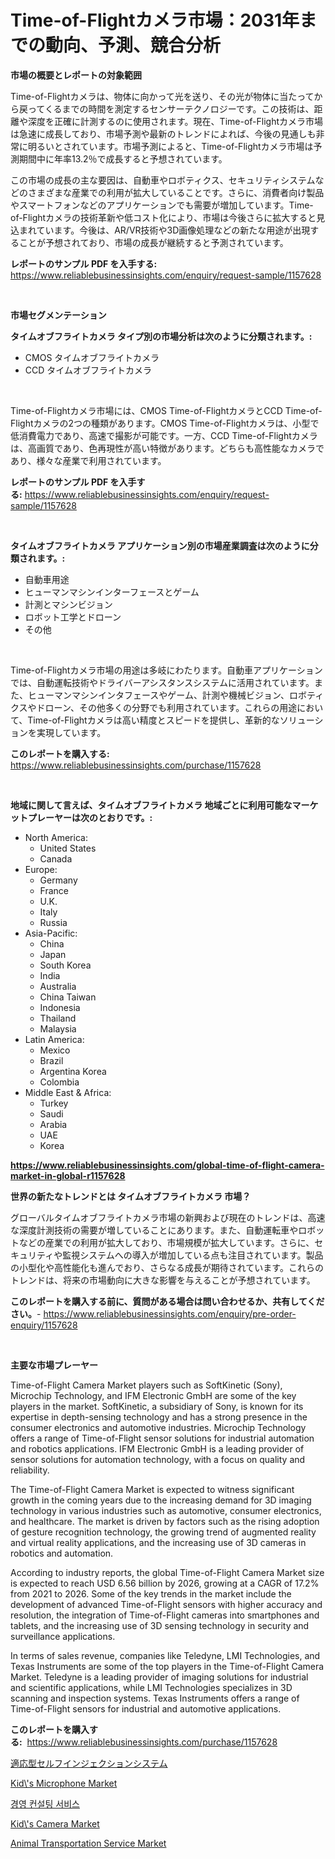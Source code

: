 <p><h1>Time-of-Flightカメラ市場：2031年までの動向、予測、競合分析</h1></p><p><strong>市場の概要とレポートの対象範囲</strong></p>
<p><p>Time-of-Flightカメラは、物体に向かって光を送り、その光が物体に当たってから戻ってくるまでの時間を測定するセンサーテクノロジーです。この技術は、距離や深度を正確に計測するのに使用されます。現在、Time-of-Flightカメラ市場は急速に成長しており、市場予測や最新のトレンドによれば、今後の見通しも非常に明るいとされています。市場予測によると、Time-of-Flightカメラ市場は予測期間中に年率13.2％で成長すると予想されています。</p><p>この市場の成長の主な要因は、自動車やロボティクス、セキュリティシステムなどのさまざまな産業での利用が拡大していることです。さらに、消費者向け製品やスマートフォンなどのアプリケーションでも需要が増加しています。Time-of-Flightカメラの技術革新や低コスト化により、市場は今後さらに拡大すると見込まれています。今後は、AR/VR技術や3D画像処理などの新たな用途が出現することが予想されており、市場の成長が継続すると予測されています。</p></p>
<p><strong>レポートのサンプル PDF を入手する:</strong> <a href="https://www.reliablebusinessinsights.com/enquiry/request-sample/1157628">https://www.reliablebusinessinsights.com/enquiry/request-sample/1157628</a></p>
<p>&nbsp;</p>
<p><strong>市場セグメンテーション</strong></p>
<p><strong>タイムオブフライトカメラ タイプ別の市場分析は次のように分類されます。:</strong></p>
<p><ul><li>CMOS タイムオブフライトカメラ</li><li>CCD タイムオブフライトカメラ</li></ul></p>
<p>&nbsp;</p>
<p><p>Time-of-Flightカメラ市場には、CMOS Time-of-FlightカメラとCCD Time-of-Flightカメラの2つの種類があります。CMOS Time-of-Flightカメラは、小型で低消費電力であり、高速で撮影が可能です。一方、CCD Time-of-Flightカメラは、高画質であり、色再現性が高い特徴があります。どちらも高性能なカメラであり、様々な産業で利用されています。</p></p>
<p><strong>レポートのサンプル PDF を入手する:</strong>&nbsp;<a href="https://www.reliablebusinessinsights.com/enquiry/request-sample/1157628">https://www.reliablebusinessinsights.com/enquiry/request-sample/1157628</a></p>
<p>&nbsp;</p>
<p><strong> タイムオブフライトカメラ アプリケーション別の市場産業調査は次のように分類されます。:</strong></p>
<p><ul><li>自動車用途</li><li>ヒューマンマシンインターフェースとゲーム</li><li>計測とマシンビジョン</li><li>ロボット工学とドローン</li><li>その他</li></ul></p>
<p>&nbsp;</p>
<p><p>Time-of-Flightカメラ市場の用途は多岐にわたります。自動車アプリケーションでは、自動運転技術やドライバーアシスタンスシステムに活用されています。また、ヒューマンマシンインタフェースやゲーム、計測や機械ビジョン、ロボティクスやドローン、その他多くの分野でも利用されています。これらの用途において、Time-of-Flightカメラは高い精度とスピードを提供し、革新的なソリューションを実現しています。</p></p>
<p><strong>このレポートを購入する:</strong>&nbsp; <a href="https://www.reliablebusinessinsights.com/purchase/1157628">https://www.reliablebusinessinsights.com/purchase/1157628</a></p>
<p>&nbsp;</p>
<p><strong>地域に関して言えば、タイムオブフライトカメラ 地域ごとに利用可能なマーケットプレーヤーは次のとおりです。:</strong></p>
<p><ul>
    <li>
        North America:
        <ul>
            <li>United States</li>
            <li>Canada</li>
        </ul>
    </li>
    <li>
        Europe:
        <ul>
            <li>Germany</li>
            <li>France</li>
            <li>U.K.</li>
            <li>Italy</li>
            <li>Russia</li>
        </ul>
    </li>
    <li>
        Asia-Pacific:
        <ul>
            <li>China</li>
            <li>Japan</li>
            <li>South Korea</li>
            <li>India</li>
            <li>Australia</li>
            <li>China Taiwan</li>
            <li>Indonesia</li>
            <li>Thailand</li>
            <li>Malaysia</li>
        </ul>
    </li>
    <li>
        Latin America:
        <ul>
            <li>Mexico</li>
            <li>Brazil</li>
            <li>Argentina Korea</li>
            <li>Colombia</li>
        </ul>
    </li>
    <li>
        Middle East & Africa:
        <ul>
            <li>Turkey</li>
            <li>Saudi</li>
            <li>Arabia</li>
            <li>UAE</li>
            <li>Korea</li>
        </ul>
    </li>
    </ul></p>
<p><strong><a href="https://www.reliablebusinessinsights.com/global-time-of-flight-camera-market-in-global-r1157628">https://www.reliablebusinessinsights.com/global-time-of-flight-camera-market-in-global-r1157628</a></strong>&nbsp;</p>
<p><strong>世界の新たなトレンドとは タイムオブフライトカメラ 市場？</strong></p>
<p><p>グローバルタイムオブフライトカメラ市場の新興および現在のトレンドは、高速な深度計測技術の需要が増していることにあります。また、自動運転車やロボットなどの産業での利用が拡大しており、市場規模が拡大しています。さらに、セキュリティや監視システムへの導入が増加している点も注目されています。製品の小型化や高性能化も進んでおり、さらなる成長が期待されています。これらのトレンドは、将来の市場動向に大きな影響を与えることが予想されています。</p></p>
<p><strong>このレポートを購入する前に、質問がある場合は問い合わせるか、共有してください。</strong>- <a href="https://www.reliablebusinessinsights.com/enquiry/pre-order-enquiry/1157628">https://www.reliablebusinessinsights.com/enquiry/pre-order-enquiry/1157628</a></p>
<p>&nbsp;</p>
<p><strong>主要な市場プレーヤー</strong></p>
<p><p>Time-of-Flight Camera Market players such as SoftKinetic (Sony), Microchip Technology, and IFM Electronic GmbH are some of the key players in the market. SoftKinetic, a subsidiary of Sony, is known for its expertise in depth-sensing technology and has a strong presence in the consumer electronics and automotive industries. Microchip Technology offers a range of Time-of-Flight sensor solutions for industrial automation and robotics applications. IFM Electronic GmbH is a leading provider of sensor solutions for automation technology, with a focus on quality and reliability.</p><p>The Time-of-Flight Camera Market is expected to witness significant growth in the coming years due to the increasing demand for 3D imaging technology in various industries such as automotive, consumer electronics, and healthcare. The market is driven by factors such as the rising adoption of gesture recognition technology, the growing trend of augmented reality and virtual reality applications, and the increasing use of 3D cameras in robotics and automation.</p><p>According to industry reports, the global Time-of-Flight Camera Market size is expected to reach USD 6.56 billion by 2026, growing at a CAGR of 17.2% from 2021 to 2026. Some of the key trends in the market include the development of advanced Time-of-Flight sensors with higher accuracy and resolution, the integration of Time-of-Flight cameras into smartphones and tablets, and the increasing use of 3D sensing technology in security and surveillance applications.</p><p>In terms of sales revenue, companies like Teledyne, LMI Technologies, and Texas Instruments are some of the top players in the Time-of-Flight Camera Market. Teledyne is a leading provider of imaging solutions for industrial and scientific applications, while LMI Technologies specializes in 3D scanning and inspection systems. Texas Instruments offers a range of Time-of-Flight sensors for industrial and automotive applications.</p></p>
<p><strong>このレポートを購入する:</strong>&nbsp;&nbsp;<a href="https://www.reliablebusinessinsights.com/purchase/1157628">https://www.reliablebusinessinsights.com/purchase/1157628</a></p>
<p><p><a href="https://github.com/RudyBoyer2017/Market-Research-Report-List-1/blob/main/497271284743.md">適応型セルフインジェクションシステム</a></p><p><a href="https://github.com/nancykennedykellievqfqt2/Market-Research-Report-List-2/blob/main/kids-microphone-market.md">Kid\'s Microphone Market</a></p><p><a href="https://github.com/durgin521/Market-Research-Report-List-1/blob/main/518466978337.md">경영 컨설팅 서비스</a></p><p><a href="https://github.com/seekum/Market-Research-Report-List-2/blob/main/kids-camera-market.md">Kid\'s Camera Market</a></p><p><a href="https://www.linkedin.com/pulse/animal-transportation-service-market-competitive-analysis-idcde">Animal Transportation Service Market</a></p></p>